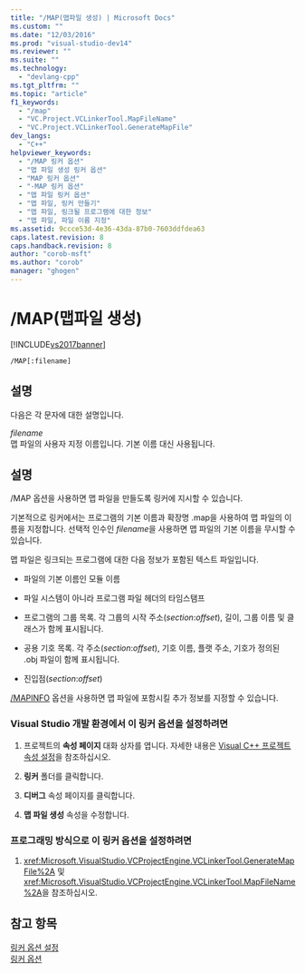 ```yaml
---
title: "/MAP(맵파일 생성) | Microsoft Docs"
ms.custom: ""
ms.date: "12/03/2016"
ms.prod: "visual-studio-dev14"
ms.reviewer: ""
ms.suite: ""
ms.technology: 
  - "devlang-cpp"
ms.tgt_pltfrm: ""
ms.topic: "article"
f1_keywords: 
  - "/map"
  - "VC.Project.VCLinkerTool.MapFileName"
  - "VC.Project.VCLinkerTool.GenerateMapFile"
dev_langs: 
  - "C++"
helpviewer_keywords: 
  - "/MAP 링커 옵션"
  - "맵 파일 생성 링커 옵션"
  - "MAP 링커 옵션"
  - "-MAP 링커 옵션"
  - "맵 파일 링커 옵션"
  - "맵 파일, 링커 만들기"
  - "맵 파일, 링크될 프로그램에 대한 정보"
  - "맵 파일, 파일 이름 지정"
ms.assetid: 9ccce53d-4e36-43da-87b0-7603ddfdea63
caps.latest.revision: 8
caps.handback.revision: 8
author: "corob-msft"
ms.author: "corob"
manager: "ghogen"
---
```

# /MAP(맵파일 생성)
[!INCLUDE[vs2017banner](../../assembler/inline/includes/vs2017banner.md)]

```  
/MAP[:filename]  
```  
  
## 설명  
 다음은 각 문자에 대한 설명입니다.  
  
 *filename*  
 맵 파일의 사용자 지정 이름입니다.  기본 이름 대신 사용됩니다.  
  
## 설명  
 \/MAP 옵션을 사용하면 맵 파일을 만들도록 링커에 지시할 수 있습니다.  
  
 기본적으로 링커에서는 프로그램의 기본 이름과 확장명 .map을 사용하여 맵 파일의 이름을 지정합니다.  선택적 인수인 *filename*을 사용하면 맵 파일의 기본 이름을 무시할 수 있습니다.  
  
 맵 파일은 링크되는 프로그램에 대한 다음 정보가 포함된 텍스트 파일입니다.  
  
-   파일의 기본 이름인 모듈 이름  
  
-   파일 시스템이 아니라 프로그램 파일 헤더의 타임스탬프  
  
-   프로그램의 그룹 목록. 각 그룹의 시작 주소\(*section*:*offset*\), 길이, 그룹 이름 및 클래스가 함께 표시됩니다.  
  
-   공용 기호 목록. 각 주소\(*section*:*offset*\), 기호 이름, 플랫 주소, 기호가 정의된 .obj 파일이 함께 표시됩니다.  
  
-   진입점\(*section*:*offset*\)  
  
 [\/MAPINFO](../../build/reference/mapinfo-include-information-in-mapfile.md) 옵션을 사용하면 맵 파일에 포함시킬 추가 정보를 지정할 수 있습니다.  
  
### Visual Studio 개발 환경에서 이 링커 옵션을 설정하려면  
  
1.  프로젝트의 **속성 페이지** 대화 상자를 엽니다.  자세한 내용은 [Visual C\+\+ 프로젝트 속성 설정](../../ide/working-with-project-properties.md)을 참조하십시오.  
  
2.  **링커** 폴더를 클릭합니다.  
  
3.  **디버그** 속성 페이지를 클릭합니다.  
  
4.  **맵 파일 생성** 속성을 수정합니다.  
  
### 프로그래밍 방식으로 이 링커 옵션을 설정하려면  
  
1.  <xref:Microsoft.VisualStudio.VCProjectEngine.VCLinkerTool.GenerateMapFile%2A> 및 <xref:Microsoft.VisualStudio.VCProjectEngine.VCLinkerTool.MapFileName%2A>을 참조하십시오.  
  
## 참고 항목  
 [링커 옵션 설정](../../build/reference/setting-linker-options.md)   
 [링커 옵션](../../build/reference/linker-options.md)